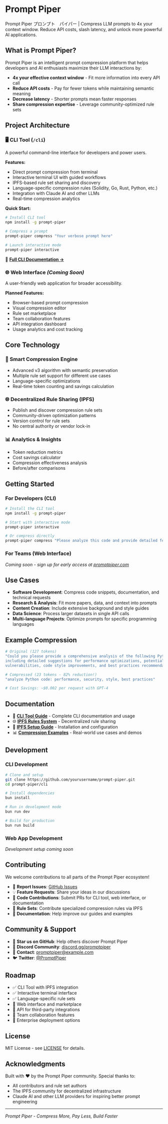 # Prompt Piper

Prompt Piper プロンプト　パイパー | Compress LLM prompts to 4x your context window. Reduce API costs, slash latency, and unlock more powerful AI applications.

## What is Prompt Piper?

Prompt Piper is an intelligent prompt compression platform that helps developers and AI enthusiasts maximize their LLM interactions by:
- **4x your effective context window** - Fit more information into every API call
- **Reduce API costs** - Pay for fewer tokens while maintaining semantic meaning
- **Decrease latency** - Shorter prompts mean faster responses
- **Share compression expertise** - Leverage community-optimized rule sets

## Project Architecture

### 🖥️ CLI Tool (`/cli`)
A powerful command-line interface for developers and power users.

**Features:**
- Direct prompt compression from terminal
- Interactive terminal UI with guided workflows
- IPFS-based rule set sharing and discovery
- Language-specific compression rules (Solidity, Go, Rust, Python, etc.)
- Integration with Claude AI and other LLMs
- Real-time compression analytics

**Quick Start:**
```bash
# Install CLI tool
npm install -g prompt-piper

# Compress a prompt
prompt-piper compress "Your verbose prompt here"

# Launch interactive mode
prompt-piper interactive
```

📖 **[Full CLI Documentation →](./cli/README.md)**

### 🌐 Web Interface *(Coming Soon)*
A user-friendly web application for broader accessibility.

**Planned Features:**
- Browser-based prompt compression
- Visual compression editor
- Rule set marketplace
- Team collaboration features
- API integration dashboard
- Usage analytics and cost tracking

## Core Technology

### 🎯 Smart Compression Engine
- Advanced v3 algorithm with semantic preservation
- Multiple rule set support for different use cases  
- Language-specific optimizations
- Real-time token counting and savings calculation

### 🌐 Decentralized Rule Sharing (IPFS)
- Publish and discover compression rule sets
- Community-driven optimization patterns
- Version control for rule sets
- No central authority or vendor lock-in

### 📊 Analytics & Insights
- Token reduction metrics
- Cost savings calculator  
- Compression effectiveness analysis
- Before/after comparisons

## Getting Started

### For Developers (CLI)
```bash
# Install the CLI tool
npm install -g prompt-piper

# Start with interactive mode
prompt-piper interactive

# Or compress directly
prompt-piper compress "Please analyze this code and provide detailed feedback"
```

### For Teams (Web Interface)
*Coming soon - sign up for early access at [promptpiper.com](https://promptpiper.com)*

## Use Cases

- **Software Development**: Compress code snippets, documentation, and technical requests
- **Research & Analysis**: Fit more papers, data, and context into prompts  
- **Content Creation**: Include extensive background and style guides
- **Data Science**: Process larger datasets in single API calls
- **Multi-language Projects**: Optimize prompts for specific programming languages

## Example Compression

```bash
# Original (127 tokens)
"Could you please provide a comprehensive analysis of the following Python code, 
including detailed suggestions for performance optimizations, potential security 
vulnerabilities, code style improvements, and best practices recommendations?"

# Compressed (23 tokens - 82% reduction!)
"analyze Python code: performance, security, style, best practices"

# Cost Savings: ~$0.002 per request with GPT-4
```

## Documentation

- 📖 **[CLI Tool Guide](./cli/README.md)** - Complete CLI documentation and usage
- 🌐 **[IPFS Rules System](./cli/IPFS_RULES_README.md)** - Decentralized rule sharing
- 🔧 **[IPFS Setup Guide](./cli/src/ipfs/README.md)** - Installation and configuration
- 📊 **[Compression Examples](./cli/examples/)** - Real-world use cases and demos

## Development

### CLI Development
```bash
# Clone and setup
git clone https://github.com/yourusername/prompt-piper.git
cd prompt-piper/cli

# Install dependencies
bun install

# Run in development mode  
bun run dev

# Build for production
bun run build
```

### Web App Development
*Development setup coming soon*

## Contributing

We welcome contributions to all parts of the Prompt Piper ecosystem!

- 🐛 **Report Issues**: [GitHub Issues](https://github.com/yourusername/prompt-piper/issues)
- 💡 **Feature Requests**: Share your ideas in our discussions
- 🔧 **Code Contributions**: Submit PRs for CLI tool, web interface, or documentation
- 📝 **Rule Sets**: Contribute specialized compression rules via IPFS
- 📖 **Documentation**: Help improve our guides and examples

## Community & Support

- 🌟 **Star us on GitHub**: Help others discover Prompt Piper
- 💬 **Discord Community**: [discord.gg/promptpiper](https://discord.gg/promptpiper)
- 📧 **Contact**: promptpiper@example.com
- 🐦 **Twitter**: [@PromptPiper](https://twitter.com/PromptPiper)

## Roadmap

- ✅ CLI Tool with IPFS integration
- ✅ Interactive terminal interface  
- ✅ Language-specific rule sets
- 🚧 Web interface and marketplace
- 🚧 API for third-party integrations
- 🚧 Team collaboration features
- 🚧 Enterprise deployment options

## License

MIT License - see [LICENSE](LICENSE) for details.

## Acknowledgments

Built with ❤️ by the Prompt Piper community. Special thanks to:
- All contributors and rule set authors
- The IPFS community for decentralized infrastructure
- Claude AI and other LLM providers for inspiring better prompt engineering

---

*Prompt Piper - Compress More, Pay Less, Build Faster*